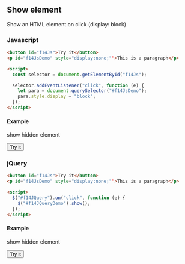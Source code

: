 ## Show element

Show an HTML element on click (display: block)

### Javascript

```html
<button id="f14Js">Try it</button>
<p id="f14JsDemo" style="display:none;"">This is a paragraph</p>

<script>
  const selector = document.getElementById("f14Js");

  selector.addEventListener("click", function (e) {
    let para = document.querySelector("#f14JsDemo");
    para.style.display = "block";
  });
</script>
```

#### Example

show hidden element

<button id="f14Js">Try it</button>

<p id="f14JsDemo" style="display:none;"">This is a paragraph</p>

<!-- ------------------- JQUERY ------------------- -->

### jQuery

```html
<button id="f14Js">Try it</button>
<p id="f14JsDemo" style="display:none;"">This is a paragraph</p>

<script>
  $("#f14JQuery").on("click", function (e) {
    $("#f14JQueryDemo").show();
  });
</script>
```

#### Example

show hidden element

<button id="f14JQuery">Try it</button>

<p id="f14JQueryDemo" style="display:none;">This is a paragraph</p>
